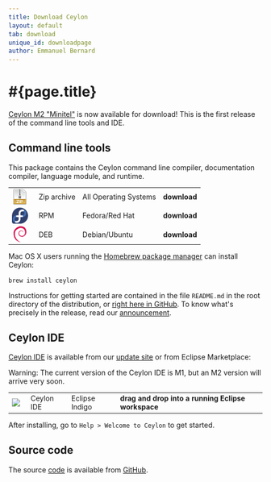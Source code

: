 ```yaml
---
title: Download Ceylon
layout: default
tab: download
unique_id: downloadpage
author: Emmanuel Bernard
---
```

# #{page.title}

[Ceylon M2 "Minitel"][minitel] is now available for download! 
This is the first release of the command line tools and IDE.

## Command line tools

This package contains the Ceylon command line compiler, 
documentation compiler, language module, and runtime.

[minitel]: /blog/2012/03/18/ceylon-m2newton?utm_source=download&utm_medium=web&utm_content=blog&utm_campaign=1_0_M2release

<table>
    <tr>
        <td>
        <a href="/download/dist/1_0_Milestone2" 
           title='Download the Zip archive'
           onClick="javascript: _gaq.push(['_trackPageview', '/download/dist/1_0_Milestone2?utm_source=download&utm_medium=web&utm_content=dist&utm_campaign=1_0_M2release']);">
           <img src="/images/download/package-zip.png" style="vertical-align: middle; float: right; margin-right: 0.5em"/>
        </a>
        </td>
        <td>Zip archive</td>
        <td>All Operating Systems</td>
        <td>
        <a href="/download/dist/1_0_Milestone2" 
           title='Download the Zip archive'
           style='font-weight:bold;text-decoration:none'
           onClick="javascript: _gaq.push(['_trackPageview', '/download/dist/1_0_Milestone2?utm_source=download&utm_medium=web&utm_content=dist&utm_campaign=1_0_M2release']);">
           download
        </a>
        </td>
    </tr>
    <tr>
        <td>
        <a href="/download/dist/1_0_Milestone2_rpm" 
           title='Download the RPM'
           onClick="javascript: _gaq.push(['_trackPageview', '/download/dist/1_0_Milestone2_rpm?utm_source=download&utm_medium=web&utm_content=dist&utm_campaign=1_0_M2release']);">
           <img src="/images/download/package-fedora.png" style="vertical-align: middle; float: right; margin-right: 0.5em"/>
        </a>
        </td>
        <td>RPM</td>
        <td>Fedora/Red Hat</td>
        <td>
        <a href="/download/dist/1_0_Milestone2_rpm" 
           title='Download the RPM'
           style='font-weight:bold;text-decoration:none'
           onClick="javascript: _gaq.push(['_trackPageview', '/download/dist/1_0_Milestone2_rpm?utm_source=download&utm_medium=web&utm_content=dist&utm_campaign=1_0_M2release']);">
           download
        </a>
        </td>
    </tr>
    <tr>
        <td>
        <a href="/download/dist/1_0_Milestone2_deb" 
           title='Download the Debian package'
           onClick="javascript: _gaq.push(['_trackPageview', '/download/dist/1_0_Milestone2_deb?utm_source=download&utm_medium=web&utm_content=dist&utm_campaign=1_0_M2release']);">
           <img src="/images/download/package-debian.png" style="vertical-align: middle; float: right; margin-right: 0.5em"/>
        </a>
        </td>
        <td>DEB</td>
        <td>Debian/Ubuntu</td>
        <td>
        <a href="/download/dist/1_0_Milestone2_deb" 
           title='Download the Debian package'
           style='font-weight:bold;text-decoration:none'
           onClick="javascript: _gaq.push(['_trackPageview', '/download/dist/1_0_Milestone2_deb?utm_source=download&utm_medium=web&utm_content=dist&utm_campaign=1_0_M2release']);">
           download
        </a>
        </td>
    </tr>
</table>

Mac OS X users running the [Homebrew package manager](http://mxcl.github.com/homebrew/) can install Ceylon:

    brew install ceylon


Instructions for getting started are contained in the file
`README.md` in the root directory of the distribution, or
[right here in GitHub][ceylon-dist readme]. To know what's 
precisely in the release, read our [announcement][minitel].

[ceylon-dist readme]: https://github.com/ceylon/ceylon-dist/blob/master/README.md 

## Ceylon IDE

[Ceylon IDE][ide] is available from our 
[update site][update site]
or from Eclipse Marketplace:

Warning: The current version of the Ceylon IDE is M1, but an M2 version will arrive very soon.

[ide]: /documentation/current/ide
[update site]: /documentation/current/ide/install?utm_source=download&utm_medium=web&utm_content=ide-install&utm_campaign=IDE_1_0_M1release

<table>
    <tr>
        <td>
        <a href='http://marketplace.eclipse.org/marketplace-client-intro?mpc_install=185799' 
          title='Drag and drop into a running Eclipse Indigo workspace to install Ceylon IDE'>
          <img src='http://marketplace.eclipse.org/misc/installbutton.png' style="vertical-align: middle; float: right; margin-right: 0.5em"/>
        </a>
        </td>
        <td>Ceylon IDE</td>
        <td>Eclipse Indigo</td>
        <td>
        <a href='http://marketplace.eclipse.org/marketplace-client-intro?mpc_install=185799' 
           title='Drag and drop into a running Eclipse Indigo workspace to install Ceylon IDE' 
           style='font-weight:bold;text-decoration:none'> 
          drag and drop into a running Eclipse workspace
        </a>
        </td>
    </tr>
</table>

After installing, go to `Help > Welcome to Ceylon` to get started. 

## Source code

The source [code](/code) is available from [GitHub](http://github.com/ceylon).

